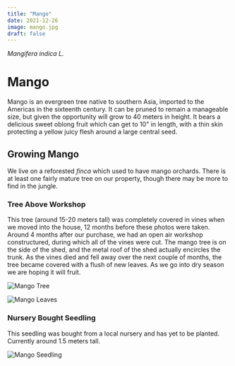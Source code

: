 ```yaml
---
title: "Mango"
date: 2021-12-26
image: mango.jpg
draft: false
---
```


_Mangifera indica L._

# Mango

Mango is an evergreen tree native to southern Asia, imported to the Americas in the sixteenth century. It can be pruned to remain a manageable size, but given the opportunity will grow to 40 meters in height. It bears a delicious sweet oblong fruit which can get to 10" in length, with a thin skin protecting a yellow juicy flesh around a large central seed. 

## Growing Mango

We live on a reforested _finca_ which used to have mango orchards. There is at least one fairly mature tree on our property, though there may be more to find in the jungle.

### Tree Above Workshop

This tree (around 15-20 meters tall) was completely covered in vines when we moved into the house, 12 months before these photos were taken. Around 4 months after our purchase, we had an open air workshop constructured, during which all of the vines were cut. The mango tree is on the side of the shed, and the metal roof of the shed actually encircles the trunk. As the vines died and fell away over the next couple of months, the tree became covered with a flush of new leaves. As we go into dry season we are hoping it will fruit.

![Mango Tree](/images/mango-tree.JPG)

![Mango Leaves](/images/mango-leaves.JPG)

### Nursery Bought Seedling

This seedling was bought from a local nursery and has yet to be planted. Currently around 1.5 meters tall.

![Mango Seedling](/images/mango-seedling.JPG)
